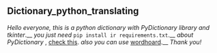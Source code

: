 ## Dictionary_python_translating

_Hello everyone, this is a python dictionary with PyDictionary library and tkinter_.__
_you just need_ `pip install ir requirements.txt`.__
_about PyDictionary_ , [check this](https://pypi.org/project/PyDictionary/). _also you can use_ [wordhoard](https://pypi.org/project/wordhoard/1.4.6/).__
_Thank you!_
